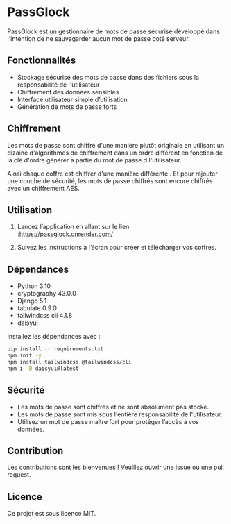 # PassGlock

PassGlock est un gestionnaire de mots de passe sécurisé développé dans l'intention de ne sauvegarder aucun mot de passe coté serveur.

## Fonctionnalités

- Stockage sécurisé des mots de passe dans des fichiers sous la responsabilité de l'utilisateur
- Chiffrement des données sensibles
- Interface utilisateur simple d’utilisation
- Génération de mots de passe forts

## Chiffrement

Les mots de passe sont chiffré d'une manière plutôt originale en utilisant un dizaine d'algorithmes de chiffrement dans un ordre différent en fonction de la clé d'ordre générer a partie du mot de passe d l'utilisateur. 

Ainsi chaque coffre est chiffrer d'une manière différente . Et pour rajouter une couche de sécurité, les mots de passe chiffrés sont encore chiffrés avec un chiffrement AES. 

## Utilisation

1. Lancez l’application en allant sur le lien :https://passglock.onrender.com/
   
2. Suivez les instructions à l’écran pour créer et télécharger vos coffres.

## Dépendances

- Python 3.10
- cryptography 43.0.0
- Django 5.1
- tabulate 0.9.0
- tailwindcss cli 4.1.8
- daisyui

Installez les dépendances avec :
```bash
pip install -r requirements.txt
npm init -y
npm install tailwindcss @tailwindcss/cli
npm i -D daisyui@latest
```


## Sécurité

- Les mots de passe sont chiffrés et ne sont absolument pas stocké.
- Les mots de passe sont mis sous l'entière responsabilité de l'utilisateur.
- Utilisez un mot de passe maître fort pour protéger l’accès à vos données.

## Contribution

Les contributions sont les bienvenues ! Veuillez ouvrir une issue ou une pull request.

## Licence

Ce projet est sous licence MIT.
